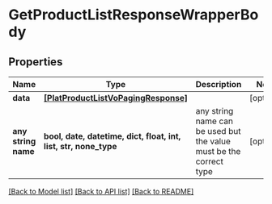 # GetProductListResponseWrapperBody


## Properties
Name | Type | Description | Notes
------------ | ------------- | ------------- | -------------
**data** | [**[PlatProductListVoPagingResponse]**](PlatProductListVoPagingResponse.md) |  | [optional] 
**any string name** | **bool, date, datetime, dict, float, int, list, str, none_type** | any string name can be used but the value must be the correct type | [optional]

[[Back to Model list]](../README.md#documentation-for-models) [[Back to API list]](../README.md#documentation-for-api-endpoints) [[Back to README]](../README.md)


